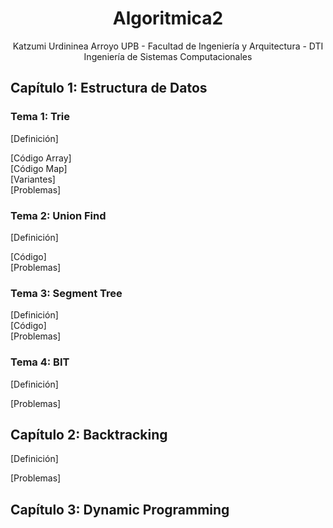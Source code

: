 
 <div align="center">

# Algoritmica2

 Katzumi Urdininea Arroyo
 UPB - Facultad de Ingeniería y Arquitectura - DTI  
 Ingeniería de Sistemas Computacionales  

 <div align="left">
  
 ## Capítulo 1: Estructura de Datos
  ### Tema 1: Trie
  [Definición] 
  
  [Código Array]  
  [Código Map]  
  [Variantes]  
  [Problemas]  
  ### Tema 2: Union Find
  [Definición] 
  
  [Código]  
  [Problemas]  
  ### Tema 3: Segment Tree
  [Definición]  
  [Código]  
  [Problemas]  
  ### Tema 4: BIT
  [Definición]
  
  [Problemas] 

 <div align="left">  
 
  ## Capítulo 2: Backtracking  
   [Definición]
  
   [Problemas]

 <div align="left">  
 
  ## Capítulo 3: Dynamic Programming 
